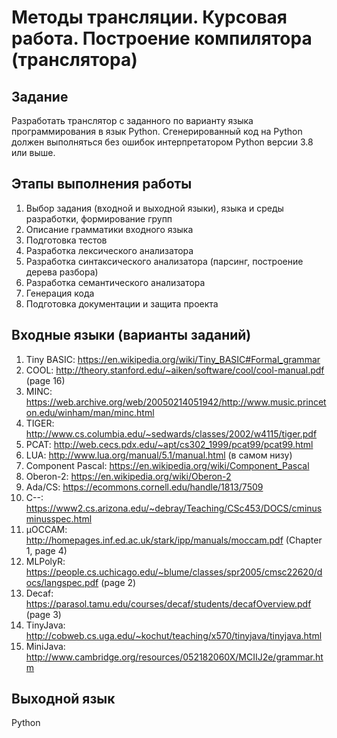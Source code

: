 # Методы трансляции. Курсовая работа. Построение компилятора (транслятора)

## Задание
Разработать транслятор с заданного по варианту языка программирования в язык Python. Сгенерированный код на Python должен выполняться без ошибок интерпретатором Python версии 3.8 или выше.

## Этапы выполнения работы
1. Выбор задания (входной и выходной языки), языка и среды разработки, формирование групп
2. Описание грамматики входного языка
3. Подготовка тестов
4. Разработка лексического анализатора
5. Разработка синтаксического анализатора (парсинг, построение дерева разбора)
6. Разработка семантического анализатора
7. Генерация кода
8. Подготовка документации и защита проекта

## Входные языки (варианты заданий)
1. Tiny BASIC: https://en.wikipedia.org/wiki/Tiny_BASIC#Formal_grammar
2. COOL: http://theory.stanford.edu/~aiken/software/cool/cool-manual.pdf (page 16)
3. MINC: https://web.archive.org/web/20050214051942/http://www.music.princeton.edu/winham/man/minc.html
4. TIGER: http://www.cs.columbia.edu/~sedwards/classes/2002/w4115/tiger.pdf
5. PCAT: http://web.cecs.pdx.edu/~apt/cs302_1999/pcat99/pcat99.html
6. LUA: http://www.lua.org/manual/5.1/manual.html (в самом низу)
7. Component Pascal: https://en.wikipedia.org/wiki/Component_Pascal
8. Oberon-2: https://en.wikipedia.org/wiki/Oberon-2
9. Ada/CS: https://ecommons.cornell.edu/handle/1813/7509
10. C--: https://www2.cs.arizona.edu/~debray/Teaching/CSc453/DOCS/cminusminusspec.html
11. µOCCAM: http://homepages.inf.ed.ac.uk/stark/ipp/manuals/moccam.pdf (Chapter 1, page 4)
12. MLPolyR: https://people.cs.uchicago.edu/~blume/classes/spr2005/cmsc22620/docs/langspec.pdf (page 2)
13. Decaf: https://parasol.tamu.edu/courses/decaf/students/decafOverview.pdf (page 3)
14. TinyJava: http://cobweb.cs.uga.edu/~kochut/teaching/x570/tinyjava/tinyjava.html
15. MiniJava: http://www.cambridge.org/resources/052182060X/MCIIJ2e/grammar.htm

<!-- 16. MicroJava http://ir4pp1.etf.rs/Predavanja/mikrojava_ext.pdf (page 12) -->

## Выходной язык
Python
